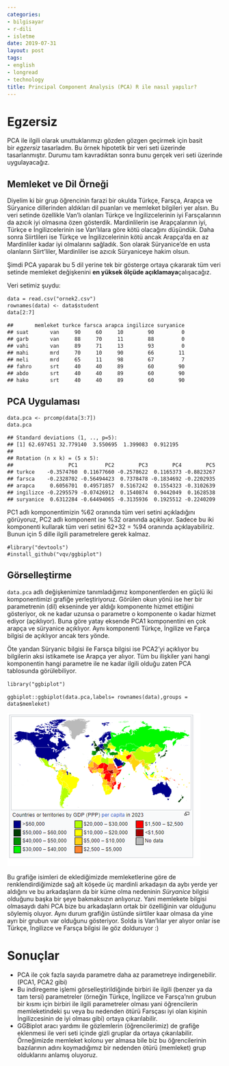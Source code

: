 ```yaml
---
categories:
- bilgisayar
- r-dili
- isletme
date: 2019-07-31
layout: post
tags:
- english
- longread
- technology
title: Principal Component Analysis (PCA) R ile nasıl yapılır?
---
```


# Egzersiz

PCA ile ilgili olarak unuttuklarımızı gözden gözgen geçirmek için basit bir _egzersiz_ tasarladım. Bu örnek hipotetik bir veri seti üzerinde tasarlanmıştır. Durumu tam kavradıktan sonra bunu gerçek veri seti üzerinde uygulayacağız.

## Memleket ve Dil Örneği

Diyelim ki bir grup öğrencinin farazi bir okulda Türkçe, Farsça, Arapça ve Süryanice dillerinden aldıkları dil puanları ve memleket bilgileri yer alsın. Bu veri setinde özellikle Van’lı olanları Türkçe ve İngilizcelerinin iyi Farsçalarının da azıcık iyi olmasına özen gösterdik. Mardinlilerin ise Arapçalarının iyi, Türkçe e İngilizcelerinin ise Van’lılara göre kötü olacağını düşündük. Daha sonra Siirtlileri ise Türkçe ve İngilizcelerinin kötü ancak Arapça’da en az Mardinliler kadar iyi olmalarını sağladık. Son olarak Süryanice’de en usta olanların Siirt’liler, Mardinliler ise azıcık Süryaniceye hakim olsun.

Şimdi PCA yaparak bu 5 dil yerine tek bir gösterge ortaya çıkararak tüm veri setinde memleket değişkenini **en yüksek ölçüde açıklamaya**çalışacağız.

Veri setimiz şuydu:

```
data = read.csv("ornek2.csv")
rownames(data) <- data$student
data[2:7]
```

```
##       memleket turkce farsca arapca ingilizce suryanice
## suat       van     90     60     10        90         0
## garb       van     88     70     11        88         0
## vahi       van     89     71     13        93         0
## mahi       mrd     70     10     90        66        11
## meli       mrd     65     11     98        67         7
## fahro      srt     40     40     89        60        90
## abdo       srt     40     40     89        60        90
## hako       srt     40     40     89        60        90
```

## PCA Uygulaması

```
data.pca <- prcomp(data[3:7])
data.pca
```

```
## Standard deviations (1, .., p=5):
## [1] 62.697451 32.779140  3.550695  1.399083  0.912195
## 
## Rotation (n x k) = (5 x 5):
##                  PC1         PC2        PC3        PC4        PC5
## turkce    -0.3574760  0.11677660 -0.2578622  0.1165373 -0.8823267
## farsca    -0.2328702 -0.56494423  0.7378478 -0.1834692 -0.2202935
## arapca     0.6056701  0.49571857  0.5167242  0.1554323 -0.3102639
## ingilizce -0.2295579 -0.07426912  0.1540874  0.9442049  0.1628538
## suryanice  0.6312284 -0.64494065 -0.3135936  0.1925512 -0.2240209
```

PC1 adlı komponentimizin %62 oranında tüm veri setini açıkladığını görüyoruz, PC2 adlı komponent ise %32 oranında açıklıyor. Sadece bu iki komponenti kullarak tüm veri setini 62+32 = %94 oranında açıklayabiliriz. Bunun için 5 dille ilgili parametrelere gerek kalmaz.

```
#library("devtools")
#install_github("vqv/ggbiplot")
```

## Görselleştirme

`data.pca` adlı değişkenimize tanımladığımız komponentlerden en güçlü iki komponentimizi grafiğe yerleştiriyoruz. Görülen okun yönü ise her bir parametrenin (dil) ekseninde yer aldığı komponente hizmet ettiğini gösteriyor, ok ne kadar uzunsa o parametre o komponente o kadar hizmet ediyor (açıklıyor). Buna göre yatay eksende PCA1 komponentini en çok arapça ve süryanice açıklıyor. Aynı komponenti Türkçe, İngilize ve Farça bilgisi de açıklıyor ancak ters yönde.

Öte yandan Süryanic bilgisi ile Farsça bilgisi ise PCA2’yi açıklıyor bu bilgilerin aksi istikamete ise Arapça yer alıyor. Tüm bu ilişkiler yani hangi komponentin hangi parametre ile ne kadar ilgili olduğu zaten PCA tablosunda görülebiliyor.

```
library("ggbiplot")
```

```
ggbiplot::ggbiplot(data.pca,labels= rownames(data),groups = data$memleket)
```

![](/images/image.png)

Bu grafiğe isimleri de eklediğimizde memleketlerine göre de renklendirdiğimizde sağ alt köşede üç mardinli arkadaşın da aybı yerde yer aldığını ve bu arkadaşların da bir küme olma nedeninin _Süryanice_ bilgisi olduğunu başka bir şeye bakmaksızın anlıyoruz. Yani memlekete bilgisi olmasaydı dahi PCA bize bu arkadaşların ortak bir özelliğinin var olduğunu söylemiş oluyor. Aynı durum grafiğin üstünde siirtiler kaar olmasa da yine ayrı bir grubun var olduğunu gösteriyor. Solda is Van’lılar yer alıyor onlar ise Türkçe, İngilizce ve Farsça bilgisi ile göz dolduruyor :)

# Sonuçlar

- PCA ile çok fazla sayıda parametre daha az parametreye indirgenebilir. (PCA1, PCA2 gibi)
- Bu indiregeme işlemi görselleştirildiğinde birbiri ile ilgili (benzer ya da tam tersi) parametreler (örneğin Türkçe, İngilizce ve Farsça’nın grubun bir kısmı için birbiri ile ilgili parametreler olması yani öğrencilerin memleketindeki şu veya bu nedenden ötürü Farsçası iyi olan kişinin İngilizcesinin de iyi olması gibi) ortaya çıkarılabilir.
- GGBiplot aracı yardımı ile gözlemlerin (öğrencilerimiz) de grafiğe eklenmesi ile veri seti içinde gizli gruplar da ortaya çıkarılabilir. Örneğimizde memleket kolonu yer almasa bile biz bu öğrencilerinin bazılarının adını koymadığımız bir nedenden ötürü (memleket) grup olduklarını anlamış oluyoruz.
